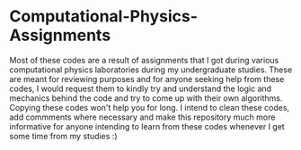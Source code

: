 # Computational-Physics-Assignments
Most of these codes are a result of assignments that I got during various computational physics laboratories during my undergraduate studies.
These are meant for reviewing purposes and for anyone seeking help from these codes, I would request them to kindly try and understand the logic and mechanics behind the code and try to come up with their own algorithms. Copying these codes won't help you for long. 
I intend to clean these codes, add commments where necessary and make this repository much more informative for anyone intending to learn from these codes whenever I get some time from my studies :)
